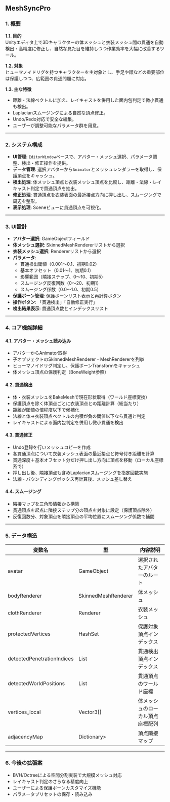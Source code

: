 ## MeshSyncPro

### 1. 概要

**1.1. 目的**  
Unityエディタ上で3Dキャラクターの体メッシュと衣装メッシュ間の貫通を自動検出・高精度に修正し、自然な見た目を維持しつつ作業効率を大幅に改善するツール。

**1.2. 対象**  
ヒューマノイドリグを持つキャラクターを主対象とし、手足や顔などの重要部位は保護しつつ、広範囲の貫通問題に対応。

**1.3. 主な特徴**  
- 距離・法線ベクトルに加え、レイキャストを併用した面内包判定で微小貫通も検出。  
- Laplacianスムージングによる自然な頂点修正。  
- Undo/Redo対応で安全な編集。  
- ユーザーが調整可能なパラメータ群を用意。

---

### 2. システム構成

- **UI管理**: `EditorWindow`ベースで、アバター・メッシュ選択、パラメータ調整、検出・修正操作を提供。  
- **データ管理**: 選択アバターから`Animator`とメッシュレンダラーを取得し、保護頂点をキャッシュ。  
- **検出処理**: 体メッシュ頂点と衣装メッシュ頂点を比較し、距離・法線・レイキャスト判定で貫通頂点を抽出。  
- **修正処理**: 貫通頂点を衣装表面の最近接点方向に押し出し、スムージングで周辺を整形。  
- **表示処理**: Sceneビューに貫通頂点を可視化。  

---

### 3. UI設計

- **アバター選択**: GameObjectフィールド  
- **体メッシュ選択**: SkinnedMeshRendererリストから選択  
- **衣装メッシュ選択**: Rendererリストから選択  
- **パラメータ**:  
  - 貫通検出閾値（0.001～0.1、初期0.02）  
  - 基本オフセット（0.01～1、初期0.1）  
  - 影響範囲（隣接ステップ、0～10、初期5）  
  - スムージング反復回数（0～20、初期1）  
  - スムージング係数（0.0～1.0、初期0.5）  
- **保護ボーン管理**: 保護ボーンリスト表示と再計算ボタン  
- **操作ボタン**: 「貫通検出」「自動修正実行」  
- **検出結果表示**: 貫通頂点数とインデックスリスト  

---

### 4. コア機能詳細

#### 4.1. アバター・メッシュ読み込み

- アバターからAnimator取得  
- 子オブジェクトのSkinnedMeshRenderer・MeshRendererを列挙  
- ヒューマノイドリグ判定し、保護ボーンTransformをキャッシュ  
- 体メッシュ頂点の保護判定（BoneWeight参照）  

#### 4.2. 貫通検出

- 体・衣装メッシュをBakeMeshで現在形状取得（ワールド座標変換）  
- 保護頂点を除く体頂点ごとに衣装頂点との距離計算（総当たり）  
- 距離が閾値の倍程度以下で候補化  
- 法線と体→衣装頂点ベクトルの内積が負の閾値以下なら貫通と判定  
- レイキャストによる面内包判定を併用し微小貫通を検出  

#### 4.3. 貫通修正

- Undo登録を行いメッシュコピーを作成  
- 各貫通頂点について衣装メッシュ表面の最近接点と符号付き距離を計算  
- 貫通深度＋基本オフセット分だけ押し出し方向に頂点を移動（ローカル座標系で）  
- 押し出し後、隣接頂点も含めLaplacianスムージングを指定回数実施  
- 法線・バウンディングボックス再計算後、メッシュ差し替え  

#### 4.4. スムージング

- 隣接マップを三角形情報から構築  
- 貫通頂点を起点に隣接ステップ分の頂点を対象に設定（保護頂点除外）  
- 反復回数分、対象頂点を隣接頂点の平均位置にスムージング係数で補間  

---

### 5. データ構造

| 変数名                   | 型                        | 内容説明                                 |
|--------------------------|---------------------------|------------------------------------------|
| avatar                   | GameObject                | 選択されたアバターのルート               |
| bodyRenderer             | SkinnedMeshRenderer       | 体メッシュ                              |
| clothRenderer            | Renderer                  | 衣装メッシュ                            |
| protectedVertices        | HashSet              | 保護対象頂点インデックス                 |
| detectedPenetrationIndices | List                | 貫通検出頂点インデックス                 |
| detectedWorldPositions   | List             | 貫通頂点のワールド座標                   |
| vertices_local           | Vector3[]                 | 体メッシュのローカル頂点座標配列         |
| adjacencyMap             | Dictionary> | 頂点隣接マップ                          |

---

### 6. 今後の拡張案

- BVH/Octreeによる空間分割実装で大規模メッシュ対応  
- レイキャスト判定のさらなる精度向上  
- ユーザーによる保護ボーンカスタマイズ機能  
- パラメータプリセットの保存・読み込み  
